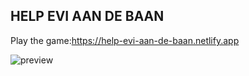 ## HELP EVI AAN DE BAAN

Play the game:https://help-evi-aan-de-baan.netlify.app

![preview]('create/preview1.png')
